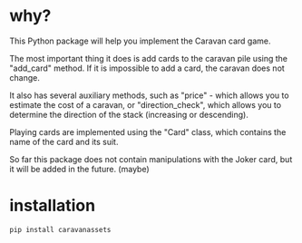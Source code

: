 # why?
This Python package will help you implement the Caravan card game.

The most important thing it does is add cards to the caravan pile using the "add_card" method. If it is impossible to add a card, the caravan does not change.

It also has several auxiliary methods, such as "price" - which allows you to estimate the cost of a caravan, or "direction_check", which allows you to determine the direction of the stack (increasing or descending).

Playing cards are implemented using the "Card" class, which contains the name of the card and its suit.

So far this package does not contain manipulations with the Joker card, but it will be added in the future. (maybe)

# installation
`pip install caravanassets`

